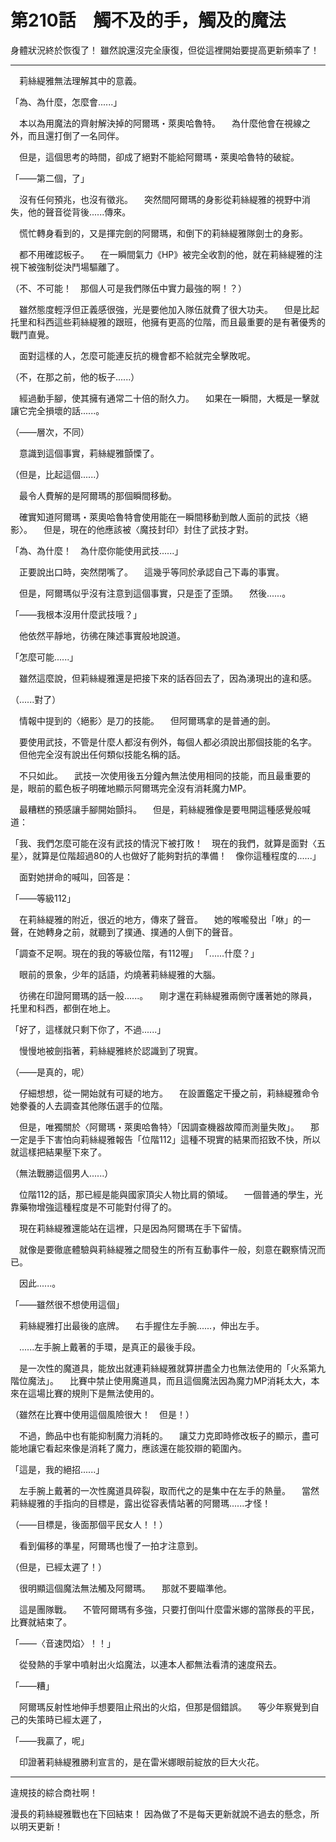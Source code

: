 # 第210話　觸不及的手，觸及的魔法

身體狀況終於恢復了！
雖然說還沒完全康復，但從這裡開始要提高更新頻率了！

---

　莉絲緹雅無法理解其中的意義。

「為、為什麼，怎麼會......」

　本以為用魔法的齊射解決掉的阿爾瑪・萊奧哈魯特。
　為什麼他會在視線之外，而且還打倒了一名同伴。

　但是，這個思考的時間，卻成了絕對不能給阿爾瑪・萊奧哈魯特的破綻。


「――第二個，了」


　沒有任何預兆，也沒有徵兆。
　突然間阿爾瑪的身影從莉絲緹雅的視野中消失，他的聲音從背後......傳來。

　慌忙轉身看到的，又是揮完劍的阿爾瑪，和倒下的莉絲緹雅隊劍士的身影。

　都不用確認板子。
　在一瞬間氣力《HP》被完全收割的他，就在莉絲緹雅的注視下被強制從決鬥場驅離了。

（不、不可能！　那個人可是我們隊伍中實力最強的啊！？）

　雖然態度輕浮但正義感很強，光是要他加入隊伍就費了很大功夫。
　但是比起托里和科西這些莉絲緹雅的跟班，他擁有更高的位階，而且最重要的是有著優秀的戰鬥直覺。

　面對這樣的人，怎麼可能連反抗的機會都不給就完全擊敗呢。

（不，在那之前，他的板子......）

　經過動手腳，使其擁有通常二十倍的耐久力。
　如果在一瞬間，大概是一擊就讓它完全損壞的話......。

（――層次，不同）

　意識到這個事實，莉絲緹雅顫慄了。

（但是，比起這個......）

　最令人費解的是阿爾瑪的那個瞬間移動。

　確實知道阿爾瑪・萊奧哈魯特會使用能在一瞬間移動到敵人面前的武技〈絕影〉。
　但是，現在的他應該被〈魔技封印〉封住了武技才對。

「為、為什麼！　為什麼你能使用武技......」

　正要說出口時，突然閉嘴了。
　這幾乎等同於承認自己下毒的事實。

　但是，阿爾瑪似乎沒有注意到這個事實，只是歪了歪頭。
　然後......。


「――我根本沒用什麼武技哦？」


　他依然平靜地，彷彿在陳述事實般地說道。

「怎麼可能......」

　雖然這麼說，但莉絲緹雅還是把接下來的話吞回去了，因為湧現出的違和感。

（......對了）

　情報中提到的〈絕影〉是刀的技能。
　但阿爾瑪拿的是普通的劍。

　要使用武技，不管是什麼人都沒有例外，每個人都必須說出那個技能的名字。
　但他完全沒有說出任何類似技能名稱的話。

　不只如此。
　武技一次使用後五分鐘內無法使用相同的技能，而且最重要的是，眼前的藍色板子明確地顯示阿爾瑪完全沒有消耗魔力MP。

　最糟糕的預感讓手腳開始顫抖。
　但是，莉絲緹雅像是要甩開這種感覺般喊道：

「我、我們怎麼可能在沒有武技的情況下被打敗！　現在的我們，就算是面對〈五星〉，就算是位階超過80的人也做好了能夠對抗的準備！　像你這種程度的......」

　面對她拼命的喊叫，回答是：


「――等級112」


　在莉絲緹雅的附近，很近的地方，傳來了聲音。
　她的喉嚨發出「咻」的一聲，在她轉身之前，就聽到了撲通、撲通的人倒下的聲音。

「調查不足啊。現在的我的等級位階，有112喔」
「......什麼？」

　眼前的景象，少年的話語，灼燒著莉絲緹雅的大腦。

　彷彿在印證阿爾瑪的話一般......。
　剛才還在莉絲緹雅兩側守護著她的隊員，托里和科西，都倒在地上。

「好了，這樣就只剩下你了，不過......」

　慢慢地被劍指著，莉絲緹雅終於認識到了現實。


（――是真的，呢）


　仔細想想，從一開始就有可疑的地方。
　在設置鑑定干擾之前，莉絲緹雅命令她豢養的人去調查其他隊伍選手的位階。

　但是，唯獨關於〈阿爾瑪・萊奧哈魯特〉「因調查機器故障而測量失敗」。
　那一定是手下害怕向莉絲緹雅報告「位階112」這種不現實的結果而招致不快，所以就這樣把結果壓下來了。

（無法戰勝這個男人......）

　位階112的話，那已經是能與國家頂尖人物比肩的領域。
　一個普通的學生，光靠藥物增強這種程度是不可能對付得了的。

　現在莉絲緹雅還能站在這裡，只是因為阿爾瑪在手下留情。

　就像是要徹底體驗與莉絲緹雅之間發生的所有互動事件一般，刻意在觀察情況而已。

　因此......。


「――雖然很不想使用這個」


　莉絲緹雅打出最後的底牌。
　右手握住左手腕......，伸出左手。

　......左手腕上戴著的手環，是真正的最後手段。

　是一次性的魔道具，能放出就連莉絲緹雅就算拼盡全力也無法使用的「火系第九階位魔法」。
　比賽中禁止使用魔道具，而且這個魔法因為魔力MP消耗太大，本來在這場比賽的規則下是無法使用的。

（雖然在比賽中使用這個風險很大！　但是！）

　不過，飾品中也有能抑制魔力消耗的。
　讓艾力克即時修改板子的顯示，盡可能地讓它看起來像是消耗了魔力，應該還在能狡辯的範圍內。

「這是，我的絕招......」

　左手腕上戴著的一次性魔道具碎裂，取而代之的是集中在左手的熱量。
　當然莉絲緹雅的手指向的目標是，露出從容表情站著的阿爾瑪......才怪！


（――目標是，後面那個平民女人！！）


　看到偏移的準星，阿爾瑪也慢了一拍才注意到。

（但是，已經太遲了！）

　很明顯這個魔法無法觸及阿爾瑪。
　那就不要瞄準他。

　這是團隊戰。
　不管阿爾瑪有多強，只要打倒叫什麼雷米娜的當隊長的平民，比賽就結束了。


「――〈音速閃焰〉！！」


　從發熱的手掌中噴射出火焰魔法，以連本人都無法看清的速度飛去。

「――糟」

　阿爾瑪反射性地伸手想要阻止飛出的火焰，但那是個錯誤。
　等少年察覺到自己的失策時已經太遲了，


「――我贏了，呢」


　印證著莉絲緹雅勝利宣言的，是在雷米娜眼前綻放的巨大火花。

---

違規技的綜合商社啊！


漫長的莉絲緹雅戰也在下回結束！
因為做了不是每天更新就說不過去的懸念，所以明天更新！